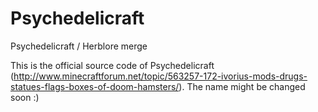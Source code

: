 Psychedelicraft
===============

Psychedelicraft / Herblore merge

This is the official source code of Psychedelicraft (http://www.minecraftforum.net/topic/563257-172-ivorius-mods-drugs-statues-flags-boxes-of-doom-hamsters/).
The name might be changed soon :)
